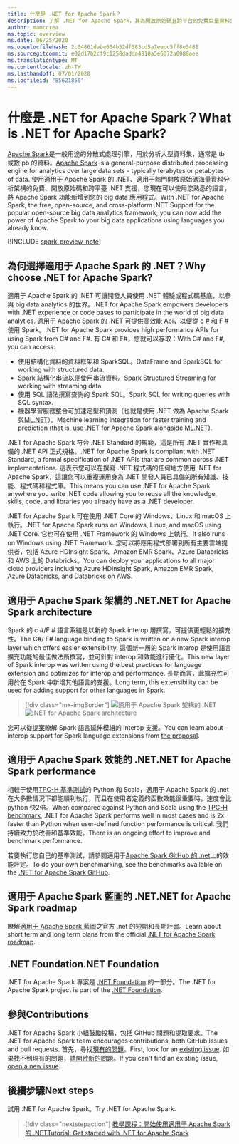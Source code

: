 ```yaml
---
title: 什麼是 .NET for Apache Spark？
description: 了解 .NET for Apache Spark，其為開放原始碼且跨平台的免費巨量資料分析架構，可將 Spark 帶到撰寫 .NET 程式碼的任何地方。
author: mamccrea
ms.topic: overview
ms.date: 06/25/2020
ms.openlocfilehash: 2c04861dabe604b52df583cd5a7eecc5ff8e5481
ms.sourcegitcommit: e02d17b2cf9c1258dadda4810a5e6072a0089aee
ms.translationtype: MT
ms.contentlocale: zh-TW
ms.lasthandoff: 07/01/2020
ms.locfileid: "85621856"
---
```

# <a name="what-is-net-for-apache-spark"></a><span data-ttu-id="abb41-103">什麼是 .NET for Apache Spark？</span><span class="sxs-lookup"><span data-stu-id="abb41-103">What is .NET for Apache Spark?</span></span>

<span data-ttu-id="abb41-104">[Apache Spark](what-is-spark.md)是一般用途的分散式處理引擎，用於分析大型資料集，通常是 tb 或數 pb 的資料。</span><span class="sxs-lookup"><span data-stu-id="abb41-104">[Apache Spark](what-is-spark.md) is a general-purpose distributed processing engine for analytics over large data sets - typically terabytes or petabytes of data.</span></span> <span data-ttu-id="abb41-105">使用適用于 Apache Spark 的 .NET、適用于熱門開放原始碼海量資料分析架構的免費、開放原始碼和跨平臺 .NET 支援，您現在可以使用您熟悉的語言，將 Apache Spark 功能新增到您的 big data 應用程式。</span><span class="sxs-lookup"><span data-stu-id="abb41-105">With .NET for Apache Spark, the free, open-source, and cross-platform .NET Support for the popular open-source big data analytics framework, you can now add the power of Apache Spark to your big data applications using languages you already know.</span></span>

[!INCLUDE [spark-preview-note](../../includes/spark-preview-note.md)]

## <a name="why-choose-net-for-apache-spark"></a><span data-ttu-id="abb41-106">為何選擇適用于 Apache Spark 的 .NET？</span><span class="sxs-lookup"><span data-stu-id="abb41-106">Why choose .NET for Apache Spark?</span></span>

<span data-ttu-id="abb41-107">適用于 Apache Spark 的 .NET 可讓開發人員使用 .NET 體驗或程式碼基底，以參與 big data analytics 的世界。</span><span class="sxs-lookup"><span data-stu-id="abb41-107">.NET for Apache Spark empowers developers with .NET experience or code bases to participate in the world of big data analytics.</span></span> <span data-ttu-id="abb41-108">適用于 Apache Spark 的 .NET 可提供高效能 Api，以便從 c # 和 F # 使用 Spark。</span><span class="sxs-lookup"><span data-stu-id="abb41-108">.NET for Apache Spark provides high performance APIs for using Spark from C# and F#.</span></span> <span data-ttu-id="abb41-109">有 C# 和 F#，您就可以存取：</span><span class="sxs-lookup"><span data-stu-id="abb41-109">With C# and F#, you can access:</span></span>

* <span data-ttu-id="abb41-110">使用結構化資料的資料框架和 SparkSQL。</span><span class="sxs-lookup"><span data-stu-id="abb41-110">DataFrame and SparkSQL for working with structured data.</span></span>
* <span data-ttu-id="abb41-111">Spark 結構化串流以便使用串流資料。</span><span class="sxs-lookup"><span data-stu-id="abb41-111">Spark Structured Streaming for working with streaming data.</span></span>
* <span data-ttu-id="abb41-112">使用 SQL 語法撰寫查詢的 Spark SQL。</span><span class="sxs-lookup"><span data-stu-id="abb41-112">Spark SQL for writing queries with SQL syntax.</span></span>
* <span data-ttu-id="abb41-113">機器學習服務整合可加速定型和預測（也就是使用 .NET 做為 Apache Spark 與[ML.NET](https://dot.net/ml)）。</span><span class="sxs-lookup"><span data-stu-id="abb41-113">Machine learning integration for faster training and prediction (that is, use .NET for Apache Spark alongside [ML.NET](https://dot.net/ml)).</span></span>

<span data-ttu-id="abb41-114">.NET for Apache Spark 符合 .NET Standard 的規範，這是所有 .NET 實作都具備的 .NET API 正式規格。</span><span class="sxs-lookup"><span data-stu-id="abb41-114">.NET for Apache Spark is compliant with .NET Standard, a formal specification of .NET APIs that are common across .NET implementations.</span></span> <span data-ttu-id="abb41-115">這表示您可以在撰寫 .NET 程式碼的任何地方使用 .NET for Apache Spark，這讓您可以重複運用身為 .NET 開發人員已具備的所有知識、技能、程式碼和程式庫。</span><span class="sxs-lookup"><span data-stu-id="abb41-115">This means you can use .NET for Apache Spark anywhere you write .NET code allowing you to reuse all the knowledge, skills, code, and libraries you already have as a .NET developer.</span></span>

<span data-ttu-id="abb41-116">.NET for Apache Spark 可在使用 .NET Core 的 Windows、Linux 和 macOS 上執行。</span><span class="sxs-lookup"><span data-stu-id="abb41-116">.NET for Apache Spark runs on Windows, Linux, and macOS using .NET Core.</span></span> <span data-ttu-id="abb41-117">它也可在使用 .NET Framework 的 Windows 上執行。</span><span class="sxs-lookup"><span data-stu-id="abb41-117">It also runs on Windows using .NET Framework.</span></span> <span data-ttu-id="abb41-118">您可以將應用程式部署到所有主要雲端提供者，包括 Azure HDInsight Spark、Amazon EMR Spark、Azure Databricks 和 AWS 上的 Databricks。</span><span class="sxs-lookup"><span data-stu-id="abb41-118">You can deploy your applications to all major cloud providers including Azure HDInsight Spark, Amazon EMR Spark, Azure Databricks, and Databricks on AWS.</span></span>

## <a name="net-for-apache-spark-architecture"></a><span data-ttu-id="abb41-119">適用于 Apache Spark 架構的 .NET</span><span class="sxs-lookup"><span data-stu-id="abb41-119">.NET for Apache Spark architecture</span></span>

<span data-ttu-id="abb41-120">Spark 的 c #/F # 語言系結是以新的 Spark interop 層撰寫，可提供更輕鬆的擴充性。</span><span class="sxs-lookup"><span data-stu-id="abb41-120">The C#/ F# language binding to Spark is written on a new Spark interop layer which offers easier extensibility.</span></span> <span data-ttu-id="abb41-121">這個新一層的 Spark interop 是使用語言擴充功能的最佳做法所撰寫，並可針對 interop 和效能進行優化。</span><span class="sxs-lookup"><span data-stu-id="abb41-121">This new layer of Spark interop was written using the best practices for language extension and optimizes for interop and performance.</span></span> <span data-ttu-id="abb41-122">長期而言，此擴充性可用於在 Spark 中新增其他語言的支援。</span><span class="sxs-lookup"><span data-stu-id="abb41-122">Long term, this extensibility can be used for adding support for other languages in Spark.</span></span>

> [!div class="mx-imgBorder"]
> <span data-ttu-id="abb41-123">![適用于 Apache Spark 架構的 .NET](media/dotnet-spark-architecture.png)</span><span class="sxs-lookup"><span data-stu-id="abb41-123">![.NET for Apache Spark architecture](media/dotnet-spark-architecture.png)</span></span>

<span data-ttu-id="abb41-124">您可以從[提案](https://issues.apache.org/jira/browse/SPARK-26257)瞭解 Spark 語言延伸模組的 interop 支援。</span><span class="sxs-lookup"><span data-stu-id="abb41-124">You can learn about interop support for Spark language extensions from [the proposal](https://issues.apache.org/jira/browse/SPARK-26257).</span></span>

## <a name="net-for-apache-spark-performance"></a><span data-ttu-id="abb41-125">適用于 Apache Spark 效能的 .NET</span><span class="sxs-lookup"><span data-stu-id="abb41-125">.NET for Apache Spark performance</span></span>

<span data-ttu-id="abb41-126">相較于使用[TPC-H 基準測試](http://www.tpc.org/tpch/)的 Python 和 Scala，適用于 Apache Spark 的 .net 在大多數情況下都能順利執行，而且在使用者定義的函數效能很重要時，速度會比 python 快2倍。</span><span class="sxs-lookup"><span data-stu-id="abb41-126">When compared against Python and Scala using the [TPC-H benchmark](http://www.tpc.org/tpch/), .NET for Apache Spark performs well in most cases and is 2x faster than Python when user-defined function performance is critical.</span></span> <span data-ttu-id="abb41-127">我們持續致力於改善和基準效能。</span><span class="sxs-lookup"><span data-stu-id="abb41-127">There is an ongoing effort to improve and benchmark performance.</span></span>

<span data-ttu-id="abb41-128">若要執行您自己的基準測試，請參閱適用于[Apache Spark GitHub 的 .net](https://github.com/dotnet/spark/tree/master/benchmark)上的效能評定。</span><span class="sxs-lookup"><span data-stu-id="abb41-128">To do your own benchmarking, see the benchmarks available on the [.NET for Apache Spark GitHub](https://github.com/dotnet/spark/tree/master/benchmark).</span></span>

## <a name="net-for-apache-spark-roadmap"></a><span data-ttu-id="abb41-129">適用于 Apache Spark 藍圖的 .NET</span><span class="sxs-lookup"><span data-stu-id="abb41-129">.NET for Apache Spark roadmap</span></span>

<span data-ttu-id="abb41-130">瞭解[適用于 Apache Spark 藍圖](https://github.com/dotnet/spark/blob/master/ROADMAP.md)之官方 .net 的短期和長期計畫。</span><span class="sxs-lookup"><span data-stu-id="abb41-130">Learn about short term and long term plans from the official [.NET for Apache Spark roadmap](https://github.com/dotnet/spark/blob/master/ROADMAP.md).</span></span>

## <a name="net-foundation"></a><span data-ttu-id="abb41-131">.NET Foundation</span><span class="sxs-lookup"><span data-stu-id="abb41-131">.NET Foundation</span></span>

<span data-ttu-id="abb41-132">.NET for Apache Spark 專案是 [.NET Foundation](https://www.dotnetfoundation.org/) 的一部分。</span><span class="sxs-lookup"><span data-stu-id="abb41-132">The .NET for Apache Spark project is part of the [.NET Foundation](https://www.dotnetfoundation.org/).</span></span>

## <a name="contributions"></a><span data-ttu-id="abb41-133">參與</span><span class="sxs-lookup"><span data-stu-id="abb41-133">Contributions</span></span>

<span data-ttu-id="abb41-134">.NET for Apache Spark 小組鼓勵投稿，包括 GitHub 問題和提取要求。</span><span class="sxs-lookup"><span data-stu-id="abb41-134">The .NET for Apache Spark team encourages contributions, both GitHub issues and pull requests.</span></span> <span data-ttu-id="abb41-135">首先，尋找[現有的問題](https://github.com/dotnet/spark/issues)。</span><span class="sxs-lookup"><span data-stu-id="abb41-135">First, look for an [existing issue](https://github.com/dotnet/spark/issues).</span></span> <span data-ttu-id="abb41-136">如果找不到現有的問題，[請開啟新的問題](https://github.com/dotnet/spark/issues?utf8=%E2%9C%93&q=is%3Aissue+is%3Aopen+)。</span><span class="sxs-lookup"><span data-stu-id="abb41-136">If you can't find an existing issue, [open a new issue](https://github.com/dotnet/spark/issues?utf8=%E2%9C%93&q=is%3Aissue+is%3Aopen+).</span></span>

## <a name="next-steps"></a><span data-ttu-id="abb41-137">後續步驟</span><span class="sxs-lookup"><span data-stu-id="abb41-137">Next steps</span></span>

<span data-ttu-id="abb41-138">試用 .NET for Apache Spark。</span><span class="sxs-lookup"><span data-stu-id="abb41-138">Try .NET for Apache Spark.</span></span>
> [!div class="nextstepaction"]
> [<span data-ttu-id="abb41-139">教學課程：開始使用適用于 Apache Spark 的 .NET</span><span class="sxs-lookup"><span data-stu-id="abb41-139">Tutorial: Get started with .NET for Apache Spark</span></span>](./tutorials/get-started.md)
